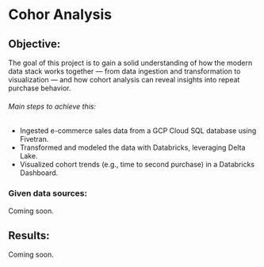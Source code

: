 # Cohor Analysis  
## Objective:  
The goal of this project is to gain a solid understanding of how the modern data stack works together — from data ingestion and transformation to visualization — and how cohort analysis can reveal insights into repeat purchase behavior.  
###### Main steps to achieve this:
* Ingested e-commerce sales data from a GCP Cloud SQL database using Fivetran.
* Transformed and modeled the data with Databricks, leveraging Delta Lake.
* Visualized cohort trends (e.g., time to second purchase) in a Databricks Dashboard.  
### Given data sources:  
Coming soon.

## Results:  
Coming soon.

